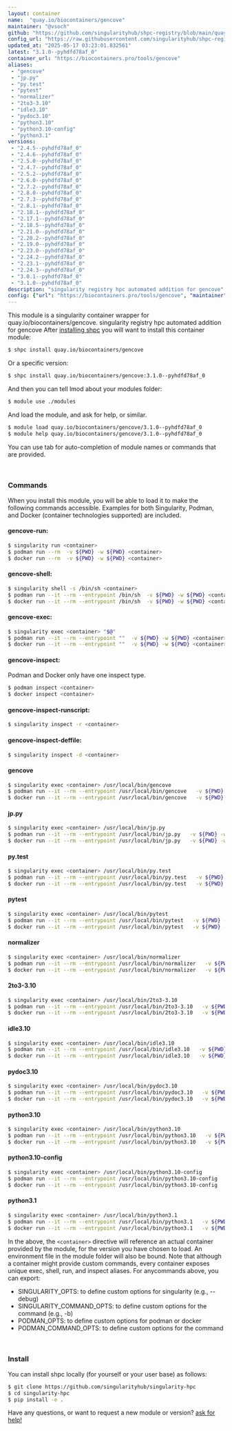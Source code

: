 ```yaml
---
layout: container
name:  "quay.io/biocontainers/gencove"
maintainer: "@vsoch"
github: "https://github.com/singularityhub/shpc-registry/blob/main/quay.io/biocontainers/gencove/container.yaml"
config_url: "https://raw.githubusercontent.com/singularityhub/shpc-registry/main/quay.io/biocontainers/gencove/container.yaml"
updated_at: "2025-05-17 03:23:01.832561"
latest: "3.1.0--pyhdfd78af_0"
container_url: "https://biocontainers.pro/tools/gencove"
aliases:
 - "gencove"
 - "jp.py"
 - "py.test"
 - "pytest"
 - "normalizer"
 - "2to3-3.10"
 - "idle3.10"
 - "pydoc3.10"
 - "python3.10"
 - "python3.10-config"
 - "python3.1"
versions:
 - "2.4.5--pyhdfd78af_0"
 - "2.4.6--pyhdfd78af_0"
 - "2.5.0--pyhdfd78af_0"
 - "2.4.7--pyhdfd78af_0"
 - "2.5.2--pyhdfd78af_0"
 - "2.6.0--pyhdfd78af_0"
 - "2.7.2--pyhdfd78af_0"
 - "2.8.0--pyhdfd78af_0"
 - "2.7.3--pyhdfd78af_0"
 - "2.8.1--pyhdfd78af_0"
 - "2.18.1--pyhdfd78af_0"
 - "2.17.1--pyhdfd78af_0"
 - "2.18.5--pyhdfd78af_0"
 - "2.21.0--pyhdfd78af_0"
 - "2.20.2--pyhdfd78af_0"
 - "2.19.0--pyhdfd78af_0"
 - "2.23.0--pyhdfd78af_0"
 - "2.24.2--pyhdfd78af_0"
 - "2.23.1--pyhdfd78af_0"
 - "2.24.3--pyhdfd78af_0"
 - "3.0.1--pyhdfd78af_0"
 - "3.1.0--pyhdfd78af_0"
description: "singularity registry hpc automated addition for gencove"
config: {"url": "https://biocontainers.pro/tools/gencove", "maintainer": "@vsoch", "description": "singularity registry hpc automated addition for gencove", "latest": {"3.1.0--pyhdfd78af_0": "sha256:f52ccff81ab86a6f99ab15598a8ce3cf4710303e0411cb539a8d9a4713593d52"}, "tags": {"2.4.5--pyhdfd78af_0": "sha256:f7d346dff471cc0543fc1f90d4ab6c6af85462c762c955812973caa5e25676a3", "2.4.6--pyhdfd78af_0": "sha256:592e024e7be8bb234bc695737f160012b804c7cbc4b5b841dba2c9e2d7b6fe68", "2.5.0--pyhdfd78af_0": "sha256:79a0b324cff26cad6c701b9e3501a1079913ecb826de12676a7cc6cf8819d442", "2.4.7--pyhdfd78af_0": "sha256:a964119c48b0df040d7aba1dc4c3b29942b846bb5b4db14a1cf8d57339b68962", "2.5.2--pyhdfd78af_0": "sha256:322f8f894e53d5664827adc8869854eb5051267a34af0781d112976b5500530c", "2.6.0--pyhdfd78af_0": "sha256:27f59ae81af2d0eb492437454fe45fb503548c0225cc5df633cf40f59140be03", "2.7.2--pyhdfd78af_0": "sha256:b7956897d2c201e3c1263fcaca921ed5ef0bfb618a31d142df4986a8bf7af3c5", "2.8.0--pyhdfd78af_0": "sha256:0a5d010b54d844c7b4b9807f4cd3ed4a643d756f17a52f286b999cc9b3fc496c", "2.7.3--pyhdfd78af_0": "sha256:e6b89e85114cc1d67af43955e12474ae83f7ac689a02f7785ea7b54511937ca2", "2.8.1--pyhdfd78af_0": "sha256:815d8e766e1329a745c301dfbaddb340d9eec7dff563dba70c9e609636e0842d", "2.18.1--pyhdfd78af_0": "sha256:df265eb64c4a12481d4501e611df0f3e0ba3572742a39f5eb3b53e1083627b64", "2.17.1--pyhdfd78af_0": "sha256:1aac9ad40b98a945d6c907555283538f98bc61d710ea7a3e6f44cdc3caf001f5", "2.18.5--pyhdfd78af_0": "sha256:7bb0606841b761c9d5cde2ebb84743523f7aa87d71eeb2c5ebf25c52aca921b8", "2.21.0--pyhdfd78af_0": "sha256:3f5042670dd34ab36c5a6cba498fa51eafa65ceb109044bff6ed7133f98e793d", "2.20.2--pyhdfd78af_0": "sha256:c5487210c33896e48a17eeb505bc16bcd164f87421c5e2db3259b63f8ee837a2", "2.19.0--pyhdfd78af_0": "sha256:72fd1a90bb64c6907a88b15fae259ba5f2f6f2fd925b1eb68de3daabfc3df021", "2.23.0--pyhdfd78af_0": "sha256:64de64f0d6ffd2b115ba4905220cced8ee7be93bd649d8bb295a07eb2e4e25ab", "2.24.2--pyhdfd78af_0": "sha256:e4c265d535a4cf7b004ef19951f7844918f5f29b1b74502780483df0fa3c02d2", "2.23.1--pyhdfd78af_0": "sha256:30679c917d3e5cfcb5c516b3f95a51376a95f345811b606d578e311b7853228d", "2.24.3--pyhdfd78af_0": "sha256:bb4bb870c6c8de14659734e74ff61b208127eebaefcccaed7ef4d78aeb65603d", "3.0.1--pyhdfd78af_0": "sha256:03383277d2b08dc02c5c4109ad94ad5dabc15e6e3be8e229bf2eafece63dd833", "3.1.0--pyhdfd78af_0": "sha256:f52ccff81ab86a6f99ab15598a8ce3cf4710303e0411cb539a8d9a4713593d52"}, "docker": "quay.io/biocontainers/gencove", "aliases": {"gencove": "/usr/local/bin/gencove", "jp.py": "/usr/local/bin/jp.py", "py.test": "/usr/local/bin/py.test", "pytest": "/usr/local/bin/pytest", "normalizer": "/usr/local/bin/normalizer", "2to3-3.10": "/usr/local/bin/2to3-3.10", "idle3.10": "/usr/local/bin/idle3.10", "pydoc3.10": "/usr/local/bin/pydoc3.10", "python3.10": "/usr/local/bin/python3.10", "python3.10-config": "/usr/local/bin/python3.10-config", "python3.1": "/usr/local/bin/python3.1"}}
---
```


This module is a singularity container wrapper for quay.io/biocontainers/gencove.
singularity registry hpc automated addition for gencove
After [installing shpc](#install) you will want to install this container module:


```bash
$ shpc install quay.io/biocontainers/gencove
```

Or a specific version:

```bash
$ shpc install quay.io/biocontainers/gencove:3.1.0--pyhdfd78af_0
```

And then you can tell lmod about your modules folder:

```bash
$ module use ./modules
```

And load the module, and ask for help, or similar.

```bash
$ module load quay.io/biocontainers/gencove/3.1.0--pyhdfd78af_0
$ module help quay.io/biocontainers/gencove/3.1.0--pyhdfd78af_0
```

You can use tab for auto-completion of module names or commands that are provided.

<br>

### Commands

When you install this module, you will be able to load it to make the following commands accessible.
Examples for both Singularity, Podman, and Docker (container technologies supported) are included.

#### gencove-run:

```bash
$ singularity run <container>
$ podman run --rm  -v ${PWD} -w ${PWD} <container>
$ docker run --rm  -v ${PWD} -w ${PWD} <container>
```

#### gencove-shell:

```bash
$ singularity shell -s /bin/sh <container>
$ podman run --it --rm --entrypoint /bin/sh  -v ${PWD} -w ${PWD} <container>
$ docker run --it --rm --entrypoint /bin/sh  -v ${PWD} -w ${PWD} <container>
```

#### gencove-exec:

```bash
$ singularity exec <container> "$@"
$ podman run --it --rm --entrypoint ""  -v ${PWD} -w ${PWD} <container> "$@"
$ docker run --it --rm --entrypoint ""  -v ${PWD} -w ${PWD} <container> "$@"
```

#### gencove-inspect:

Podman and Docker only have one inspect type.

```bash
$ podman inspect <container>
$ docker inspect <container>
```

#### gencove-inspect-runscript:

```bash
$ singularity inspect -r <container>
```

#### gencove-inspect-deffile:

```bash
$ singularity inspect -d <container>
```


#### gencove

```bash
$ singularity exec <container> /usr/local/bin/gencove
$ podman run --it --rm --entrypoint /usr/local/bin/gencove   -v ${PWD} -w ${PWD} <container> -c " $@"
$ docker run --it --rm --entrypoint /usr/local/bin/gencove   -v ${PWD} -w ${PWD} <container> -c " $@"
```


#### jp.py

```bash
$ singularity exec <container> /usr/local/bin/jp.py
$ podman run --it --rm --entrypoint /usr/local/bin/jp.py   -v ${PWD} -w ${PWD} <container> -c " $@"
$ docker run --it --rm --entrypoint /usr/local/bin/jp.py   -v ${PWD} -w ${PWD} <container> -c " $@"
```


#### py.test

```bash
$ singularity exec <container> /usr/local/bin/py.test
$ podman run --it --rm --entrypoint /usr/local/bin/py.test   -v ${PWD} -w ${PWD} <container> -c " $@"
$ docker run --it --rm --entrypoint /usr/local/bin/py.test   -v ${PWD} -w ${PWD} <container> -c " $@"
```


#### pytest

```bash
$ singularity exec <container> /usr/local/bin/pytest
$ podman run --it --rm --entrypoint /usr/local/bin/pytest   -v ${PWD} -w ${PWD} <container> -c " $@"
$ docker run --it --rm --entrypoint /usr/local/bin/pytest   -v ${PWD} -w ${PWD} <container> -c " $@"
```


#### normalizer

```bash
$ singularity exec <container> /usr/local/bin/normalizer
$ podman run --it --rm --entrypoint /usr/local/bin/normalizer   -v ${PWD} -w ${PWD} <container> -c " $@"
$ docker run --it --rm --entrypoint /usr/local/bin/normalizer   -v ${PWD} -w ${PWD} <container> -c " $@"
```


#### 2to3-3.10

```bash
$ singularity exec <container> /usr/local/bin/2to3-3.10
$ podman run --it --rm --entrypoint /usr/local/bin/2to3-3.10   -v ${PWD} -w ${PWD} <container> -c " $@"
$ docker run --it --rm --entrypoint /usr/local/bin/2to3-3.10   -v ${PWD} -w ${PWD} <container> -c " $@"
```


#### idle3.10

```bash
$ singularity exec <container> /usr/local/bin/idle3.10
$ podman run --it --rm --entrypoint /usr/local/bin/idle3.10   -v ${PWD} -w ${PWD} <container> -c " $@"
$ docker run --it --rm --entrypoint /usr/local/bin/idle3.10   -v ${PWD} -w ${PWD} <container> -c " $@"
```


#### pydoc3.10

```bash
$ singularity exec <container> /usr/local/bin/pydoc3.10
$ podman run --it --rm --entrypoint /usr/local/bin/pydoc3.10   -v ${PWD} -w ${PWD} <container> -c " $@"
$ docker run --it --rm --entrypoint /usr/local/bin/pydoc3.10   -v ${PWD} -w ${PWD} <container> -c " $@"
```


#### python3.10

```bash
$ singularity exec <container> /usr/local/bin/python3.10
$ podman run --it --rm --entrypoint /usr/local/bin/python3.10   -v ${PWD} -w ${PWD} <container> -c " $@"
$ docker run --it --rm --entrypoint /usr/local/bin/python3.10   -v ${PWD} -w ${PWD} <container> -c " $@"
```


#### python3.10-config

```bash
$ singularity exec <container> /usr/local/bin/python3.10-config
$ podman run --it --rm --entrypoint /usr/local/bin/python3.10-config   -v ${PWD} -w ${PWD} <container> -c " $@"
$ docker run --it --rm --entrypoint /usr/local/bin/python3.10-config   -v ${PWD} -w ${PWD} <container> -c " $@"
```


#### python3.1

```bash
$ singularity exec <container> /usr/local/bin/python3.1
$ podman run --it --rm --entrypoint /usr/local/bin/python3.1   -v ${PWD} -w ${PWD} <container> -c " $@"
$ docker run --it --rm --entrypoint /usr/local/bin/python3.1   -v ${PWD} -w ${PWD} <container> -c " $@"
```



In the above, the `<container>` directive will reference an actual container provided
by the module, for the version you have chosen to load. An environment file in the
module folder will also be bound. Note that although a container
might provide custom commands, every container exposes unique exec, shell, run, and
inspect aliases. For anycommands above, you can export:

 - SINGULARITY_OPTS: to define custom options for singularity (e.g., --debug)
 - SINGULARITY_COMMAND_OPTS: to define custom options for the command (e.g., -b)
 - PODMAN_OPTS: to define custom options for podman or docker
 - PODMAN_COMMAND_OPTS: to define custom options for the command

<br>

### Install

You can install shpc locally (for yourself or your user base) as follows:

```bash
$ git clone https://github.com/singularityhub/singularity-hpc
$ cd singularity-hpc
$ pip install -e .
```

Have any questions, or want to request a new module or version? [ask for help!](https://github.com/singularityhub/singularity-hpc/issues)